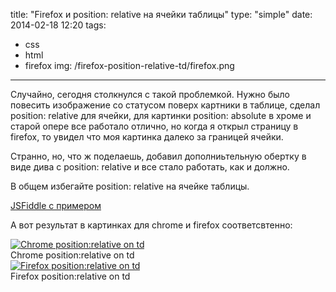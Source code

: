title: "Firefox и position: relative на ячейки таблицы"
type: "simple"
date: 2014-02-18 12:20
tags:
- css
- html
- firefox
img: /firefox-position-relative-td/firefox.png
---

Случайно, сегодня столкнулся с такой проблемкой. Нужно было повесить изображение со статусом поверх картники в таблице, сделал position: relative для ячейки, для картинки position: absolute в хроме и старой опере все работало отлично, но когда я открыл страницу в firefox, то увидел что моя картинка далеко за границей ячейки.

Странно, но, что ж поделаешь, добавил дополниьтельную обертку в виде дива с position: relative и все стало работать, как и должно.

В общем избегайте position: relative на ячейке таблицы.

[JSFiddle с примером](http://jsfiddle.net/2phd5/3/)

А вот результат в картинках для chrome и firefox соответсвтенно:

<section class="img">
    <div class="img__img-cont">
        <a class="lightbox-target" href="{% asset_path 'chrome.png' %}" data-size="570x115" data-desc="Chrome position:relative on td">
            <img src="{% asset_path 'chrome.png' %}" alt="Chrome position:relative on td">
        </a>
    </div>
    <div class="img__desc">
        Chrome position:relative on td
    </div>
</section>

<section class="img">
    <div class="img__img-cont">
        <a class="lightbox-target" href="{% asset_path 'firefox.png' %}" data-size="570x115" data-desc="Firefox position:relative on td">
            <img src="{% asset_path 'firefox.png' %}" alt="Firefox position:relative on td">
        </a>
    </div>
    <div class="img__desc">
        Firefox position:relative on td
    </div>
</section>
